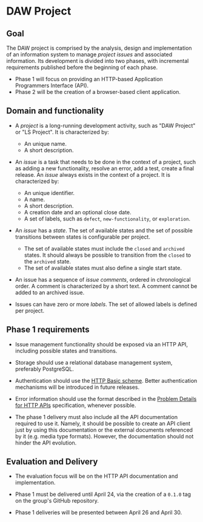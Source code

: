 # DAW Project #

## Goal ##

The DAW project is comprised by the analysis, design and implementation of an information system to manage _project issues_ and associated information.
Its development is divided into two phases, with incremental requirements published before the beginning of each phase.
* Phase 1 will focus on providing an HTTP-based Application Programmers Interface (API).
* Phase 2 will be the creation of a browser-based client application.

## Domain and functionality ##

* A _project_ is a long-running development activity, such as "DAW Project" or "LS Project".
It is characterized by:
  * An unique name.
  * A short description. 

* An _issue_ is a task that needs to be done in the context of a project, such as adding a new functionality, resolve an error, add a test, create a final release.
An _issue_ always exists in the context of a project.
It is characterized by:
  * An unique identifier.
  * A name.
  * A short description.
  * A creation date and an optional close date.
  * A set of labels, such as `defect`, `new-functionality`, or `exploration`. 
 
* An _issue_ has a _state_. The set of available states and the set of possible transitions between states is configurable per project.
  * The set of available states must include the `closed` and `archived` states. It should always be possible to transition from the `closed` to the `archived` state.
  * The set of available states must also define a single start state.

* An issue has a sequence of _issue comments_, ordered in chronological order. 
A comment is characterized by a short text.
A comment cannot be added to an archived issue.

* Issues can have zero or more _labels_. The set of allowed labels is defined per project.

## Phase 1 requirements ##

* Issue management functionality should be exposed via an HTTP API, including possible states and transitions.

* Storage should use a relational database management system, preferably PostgreSQL.

* Authentication should use the [HTTP Basic scheme](https://tools.ietf.org/html/rfc7617). Better authentication mechanisms will be introduced in future releases.

* Error information should use the format described in the [Problem Details for HTTP APIs](https://tools.ietf.org/html/rfc7807) specification, whenever possible.

* The phase 1 delivery must also include all the API documentation required to use it. Namely, it should be possible to create an API client just by using this documentation or the external documents referenced by it (e.g. media type formats). However, the documentation should not hinder the API evolution.

## Evaluation and Delivery

* The evaluation focus will be on the HTTP API documentation and implementation.
 
* Phase 1 must be delivered until April 24, via the creation of a `0.1.0` tag on the group's GitHub repository.

* Phase 1 deliveries will be presented between April 26 and April 30.
 